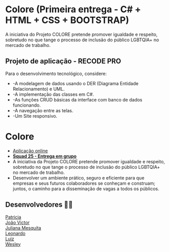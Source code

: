 # Colore (Primeira entrega - C# + HTML + CSS + BOOTSTRAP)
A iniciativa do Projeto COLORE pretende promover igualdade e respeito, sobretudo no que tange o processo de inclusão do público LGBTQIA+ no mercado de trabalho.

## Projeto de aplicação - RECODE PRO 
Para o desenvolvimento tecnológico, considere: 
* -A modelagem de dados usando o DER (Diagrama Entidade Relacionamento) e UML. 
* -A implementação das classes em C#. 
* -As funções CRUD básicas da interface com banco de dados funcionando.
* -A navegação entre as telas.
* -Um Site responsivo.

# Colore
* <a href="https://colore2.azurewebsites.net/"> Aplicação online</a>
* <a href="https://github.com/Recode-Squad-25"><b> Squad 25 - Entrega em grupo </b></a>
* A iniciativa da Projeto COLORE pretende promover igualdade e respeito, sobretudo no que tange o processo de inclusão do público LGBTQIA+ no mercado de trabalho.
* Desenvolver um ambiente prático, seguro e eficiente para que empresas e seus futuros colaboradores se conheçam e construam; juntos, o caminho para a disseminação de vagas a todos os públicos.

## Desenvolvedores :woman_cartwheeling:
<a href="https://github.com/BrandaoSt"> Patricia </a><br>
<a href="https://github.com/devictor4"> João Victor </a><br>
<a href="https://github.com/JulianaMariaSousaMesquita"> Juliana Mesquita</a><br>
<a href="https://github.com/LeonardFLY"> Leonardo </a><br>
<a href="https://github.com/Luizfre"> Luiz </a><br>
<a href="https://github.com/wesleyazevedo957"> Wesley </a><br>
